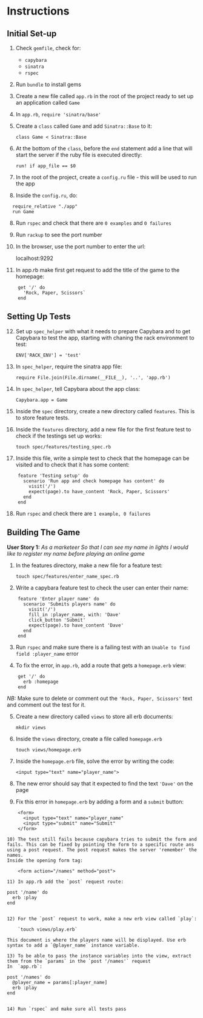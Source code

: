 # Instructions

## Initial Set-up

1) Check `gemfile`, check for:
    - `capybara`
    - `sinatra`
    - `rspec`

2) Run `bundle` to install gems

3) Create a new file called `app.rb` in the root of the project ready to set up an application called `Game`

3) In `app.rb`, `require 'sinatra/base'`

4) Create a `class` called `Game` and add `Sinatra::Base` to it:

    `class Game < Sinatra::Base`

5) At the bottom of the `class`, before the `end` statement add a line that will start the server if the ruby file is executed directly:

    `run! if app_file == $0`

6) In the root of the project, create a `config.ru` file - this will be used to run the app

7) Inside the `config.ru`, do:
  ```
    require_relative "./app"
    run Game
  ```

8) Run `rspec` and check that there are `0 examples` and `0 failures`

9) Run `rackup` to see the port number

10) In the browser, use the port number to enter the url:

    localhost:9292

11) In app.rb make first get request to add the title of the game to the homepage:
```
    get '/' do
      'Rock, Paper, Scissors`
    end
```

## Setting Up Tests

12) Set up `spec_helper` with what it needs to prepare Capybara and to get Capybara to test the app, starting with chaning the rack environment to test:

    `ENV['RACK_ENV'] = 'test'`

13) In `spec_helper`, require the sinatra app file:

    `require File.join(File.dirname(__FILE__), '..', 'app.rb')`

14) In `spec_helper`, tell Capybara about the app class:

    `Capybara.app = Game`

15) Inside the `spec` directory, create a new directory called `features`. This is to store feature tests.

16) Inside the `features` directory, add a new file for the first feature test to check if the testings set up works:

    `touch spec/features/testing_spec.rb`

17) Inside this file, write a simple test to check that the homepage can be visited and to check that it has some content:
```
    feature 'Testing setup' do
      scenario 'Run app and check homepage has content' do
        visit('/')
        expect(page).to have_content 'Rock, Paper, Scissors'
      end
    end
```

18) Run `rspec` and check there are `1 example, 0 failures`


## Building The Game

**User Story 1:**
*As a marketeer So that I can see my name in lights I would like to register my name before playing an online game*

1) In the features directory, make a new file for a feature test:

    `touch spec/features/enter_name_spec.rb`

2) Write a capybara feature test to check the user can enter their name:
```
    feature 'Enter player name' do
      scenario 'Submits players name' do
        visit('/')
        fill_in :player_name, with: 'Dave'
        click_button 'Submit'
        expect(page).to have_content 'Dave'
      end
    end
```

3) Run `rspec` and make sure there is a failing test with an `Unable to find field :player_name` error

4) To fix the error, in `app.rb`, add a route that gets a `homepage.erb` view:
```
    get '/' do
      erb :homepage
    end
```
*NB:* Make sure to delete or comment out the `'Rock, Paper, Scissors'` text and comment out the test for it.

5) Create a new directory called `views` to store all erb documents:

    `mkdir views`

6) Inside the `views` directory, create a file called `homepage.erb`

    `touch views/homepage.erb`

7) Inside the `homepage.erb` file, solve the error by writing the code:

    `<input type="text" name="player_name">`

8) The new error should say that it expected to find the text `'Dave'` on the page

9) Fix this error in `homepage.erb` by adding a form and a `submit` button:
```
    <form>
      <input type="text" name="player_name"
      <input type="submit" name="Submit"
    </form>

10) The test still fails because capybara tries to submit the form and fails. This can be fixed by pointing the form to a specific route ans using a post request. The post request makes the server 'remember' the names.
Inside the opening form tag:

    <form action="/names" method="post">

11) In app.rb add the `post` request route:
```
    post '/name' do
      erb :play
    end
```

12) For the `post` request to work, make a new erb view called `play`:

    `touch views/play.erb`

This document is where the players name will be displayed. Use erb syntax to add a `@player_name` instance variable.

13) To be able to pass the instance variables into the view, extract them from the `params` in the `post '/names'` request
In  `app.rb`:
```
    post '/names' do
      @player_name = params[:player_name]
      erb :play
    end
```

14) Run `rspec` and make sure all tests pass